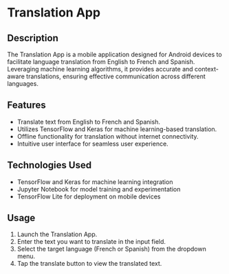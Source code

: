 # Translation App


## Description
The Translation App is a mobile application designed for Android devices to facilitate language translation from English to French and Spanish. Leveraging machine learning algorithms, it provides accurate and context-aware translations, ensuring effective communication across different languages.

## Features
- Translate text from English to French and Spanish.
- Utilizes TensorFlow and Keras for machine learning-based translation.
- Offline functionality for translation without internet connectivity.
- Intuitive user interface for seamless user experience.

## Technologies Used
- TensorFlow and Keras for machine learning integration
- Jupyter Notebook for model training and experimentation
- TensorFlow Lite for deployment on mobile devices

## Usage
1. Launch the Translation App.
2. Enter the text you want to translate in the input field.
3. Select the target language (French or Spanish) from the dropdown menu.
4. Tap the translate button to view the translated text.

